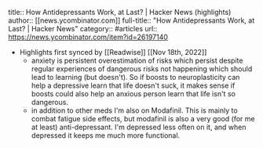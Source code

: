 title:: How Antidepressants Work, at Last? | Hacker News (highlights)
author:: [[news.ycombinator.com]]
full-title:: "How Antidepressants Work, at Last? | Hacker News"
category:: #articles
url:: https://news.ycombinator.com/item?id=26197140

- Highlights first synced by [[Readwise]] [[Nov 18th, 2022]]
	- anxiety is persistent overestimation of risks which persist despite regular experiences of dangerous risks not happening which should lead to learning (but doesn't). So if boosts to neuroplasticity can help a depressive learn that life doesn't suck, it makes sense if boosts could also help an anxious person learn that life isn't so dangerous.
	- in addition to other meds I'm also on Modafinil. This is mainly to combat fatigue side effects, but modafinil is also a very good (for me at least) anti-depressant. I'm depressed less often on it, and when depressed it keeps me much more functional.
